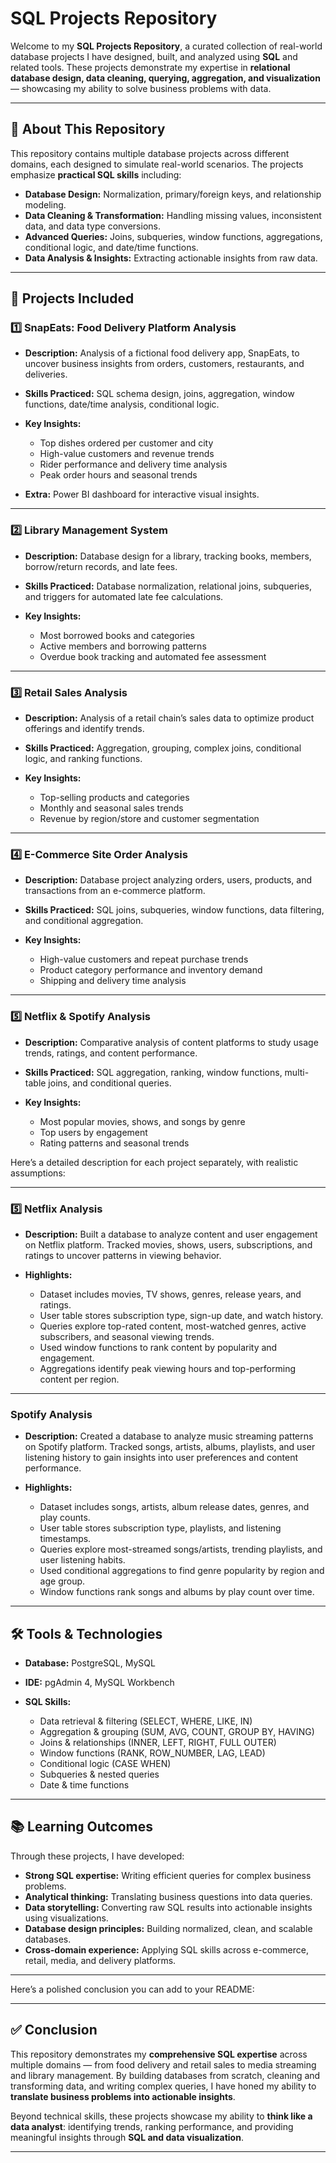 # SQL Projects Repository

Welcome to my **SQL Projects Repository**, a curated collection of real-world database projects I have designed, built, and analyzed using **SQL** and related tools. These projects demonstrate my expertise in **relational database design, data cleaning, querying, aggregation, and visualization** — showcasing my ability to solve business problems with data.

---

## 🔹 About This Repository

This repository contains multiple database projects across different domains, each designed to simulate real-world scenarios. The projects emphasize **practical SQL skills** including:

* **Database Design:** Normalization, primary/foreign keys, and relationship modeling.
* **Data Cleaning & Transformation:** Handling missing values, inconsistent data, and data type conversions.
* **Advanced Queries:** Joins, subqueries, window functions, aggregations, conditional logic, and date/time functions.
* **Data Analysis & Insights:** Extracting actionable insights from raw data.

---

## 📁 Projects Included

### 1️⃣ SnapEats: Food Delivery Platform Analysis

* **Description:** Analysis of a fictional food delivery app, SnapEats, to uncover business insights from orders, customers, restaurants, and deliveries.
* **Skills Practiced:** SQL schema design, joins, aggregation, window functions, date/time analysis, conditional logic.
* **Key Insights:**

  * Top dishes ordered per customer and city
  * High-value customers and revenue trends
  * Rider performance and delivery time analysis
  * Peak order hours and seasonal trends
* **Extra:** Power BI dashboard for interactive visual insights.

---

### 2️⃣ Library Management System

* **Description:** Database design for a library, tracking books, members, borrow/return records, and late fees.
* **Skills Practiced:** Database normalization, relational joins, subqueries, and triggers for automated late fee calculations.
* **Key Insights:**

  * Most borrowed books and categories
  * Active members and borrowing patterns
  * Overdue book tracking and automated fee assessment

---

### 3️⃣ Retail Sales Analysis

* **Description:** Analysis of a retail chain’s sales data to optimize product offerings and identify trends.
* **Skills Practiced:** Aggregation, grouping, complex joins, conditional logic, and ranking functions.
* **Key Insights:**

  * Top-selling products and categories
  * Monthly and seasonal sales trends
  * Revenue by region/store and customer segmentation

---

### 4️⃣ E-Commerce Site Order Analysis

* **Description:** Database project analyzing orders, users, products, and transactions from an e-commerce platform.
* **Skills Practiced:** SQL joins, subqueries, window functions, data filtering, and conditional aggregation.
* **Key Insights:**

  * High-value customers and repeat purchase trends
  * Product category performance and inventory demand
  * Shipping and delivery time analysis

---

### 5️⃣ Netflix & Spotify Analysis

* **Description:** Comparative analysis of content platforms to study usage trends, ratings, and content performance.
* **Skills Practiced:** SQL aggregation, ranking, window functions, multi-table joins, and conditional queries.
* **Key Insights:**

  * Most popular movies, shows, and songs by genre
  * Top users by engagement
  * Rating patterns and seasonal trends
 
Here’s a detailed description for each project separately, with realistic assumptions:

---

### 5️⃣ **Netflix Analysis**

* **Description:**
  Built a database to analyze content and user engagement on Netflix platform. Tracked movies, shows, users, subscriptions, and ratings to uncover patterns in viewing behavior.
* **Highlights:**

  * Dataset includes movies, TV shows, genres, release years, and ratings.
  * User table stores subscription type, sign-up date, and watch history.
  * Queries explore top-rated content, most-watched genres, active subscribers, and seasonal viewing trends.
  * Used window functions to rank content by popularity and engagement.
  * Aggregations identify peak viewing hours and top-performing content per region.

---

### **Spotify Analysis**

* **Description:**
  Created a database to analyze music streaming patterns on Spotify platform. Tracked songs, artists, albums, playlists, and user listening history to gain insights into user preferences and content performance.
* **Highlights:**

  * Dataset includes songs, artists, album release dates, genres, and play counts.
  * User table stores subscription type, playlists, and listening timestamps.
  * Queries explore most-streamed songs/artists, trending playlists, and user listening habits.
  * Used conditional aggregations to find genre popularity by region and age group.
  * Window functions rank songs and albums by play count over time.

---

## 🛠️ Tools & Technologies

* **Database:** PostgreSQL, MySQL
* **IDE:** pgAdmin 4, MySQL Workbench
* **SQL Skills:**

  * Data retrieval & filtering (SELECT, WHERE, LIKE, IN)
  * Aggregation & grouping (SUM, AVG, COUNT, GROUP BY, HAVING)
  * Joins & relationships (INNER, LEFT, RIGHT, FULL OUTER)
  * Window functions (RANK, ROW_NUMBER, LAG, LEAD)
  * Conditional logic (CASE WHEN)
  * Subqueries & nested queries
  * Date & time functions

---

## 📚 Learning Outcomes

Through these projects, I have developed:

* **Strong SQL expertise:** Writing efficient queries for complex business problems.
* **Analytical thinking:** Translating business questions into data queries.
* **Data storytelling:** Converting raw SQL results into actionable insights using visualizations.
* **Database design principles:** Building normalized, clean, and scalable databases.
* **Cross-domain experience:** Applying SQL skills across e-commerce, retail, media, and delivery platforms.

---

Here’s a polished conclusion you can add to your README:

---

## ✅ Conclusion

This repository demonstrates my **comprehensive SQL expertise** across multiple domains — from food delivery and retail sales to media streaming and library management. By building databases from scratch, cleaning and transforming data, and writing complex queries, I have honed my ability to **translate business problems into actionable insights**.

Beyond technical skills, these projects showcase my ability to **think like a data analyst**: identifying trends, ranking performance, and providing meaningful insights through **SQL and data visualization**.

---
